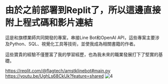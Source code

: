 # 由於之前部署到Replit了，所以這邊直接附上程式碼和影片連結

這是和旗標業師共同開發的專案，串接Line Bot和OpenAI API，這些專案主要涉及Python、SQL、視覺化工具等技術，並使我成為相關書籍的作者。

這些寶貴的經驗不僅豐富了我的學習經歷，也為我未來的職業發展打下了堅實的基礎。

https://replit.com/@flagtech/amstklinebot#main.py
https://youtu.be/UghLs68CkUk?feature=shared
![4](https://github.com/ChenYuFan1202/US_Stock_Project/assets/166285149/9767b2f4-eb7c-4e19-a8b9-a6295b8bb8fb)

